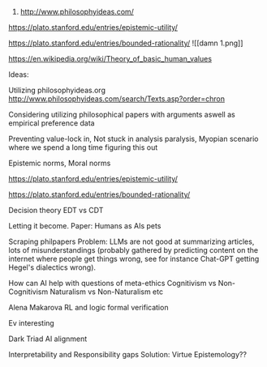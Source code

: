 

1. http://www.philosophyideas.com/

https://plato.stanford.edu/entries/epistemic-utility/

https://plato.stanford.edu/entries/bounded-rationality/
![[damn 1.png]]

https://en.wikipedia.org/wiki/Theory_of_basic_human_values



Ideas:

Utilizing philosophyideas.org
http://www.philosophyideas.com/search/Texts.asp?order=chron

Considering utilizing philosophical papers with arguments aswell as empirical preference data

Preventing value-lock in, 
Not stuck in analysis paralysis,
Myopian scenario where we spend a long time figuring this out

Epistemic norms, Moral norms

https://plato.stanford.edu/entries/epistemic-utility/

https://plato.stanford.edu/entries/bounded-rationality/

Decision theory EDT vs CDT

Letting it become. Paper: Humans as AIs pets

Scraping philpapers
Problem: LLMs are not good at summarizing articles, lots of misunderstandings (probably gathered by predicting content on the internet where people get things wrong, see for instance Chat-GPT getting Hegel's dialectics wrong).


How can AI help with questions of meta-ethics
Cognitivism vs Non-Cognitivism
Naturalism vs Non-Naturalism
etc




Alena Makarova
RL and logic formal verification

Ev interesting


Dark Triad AI alignment




Interpretability and Responsibility gaps
Solution: Virtue Epistemology??

